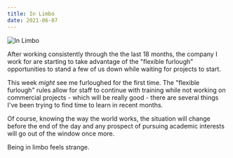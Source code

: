 ```yaml
---
title: In Limbo
date: 2021-06-07
---
```


![In Limbo](https://source.unsplash.com/4v9Kk01mEbY/1600x900)


After working consistently through the the last 18 months, the company I work for are starting to take advantage of the "flexible furlough" opportunities to stand a few of us down while waiting for projects to start.


This week *might* see me furloughed for the first time. The "flexible furlough" rules allow for staff to continue with training while not working on commercial projects - which will be really good - there are several things I've been trying to find time to learn in recent months.


Of course, knowing the way the world works, the situation will change before the end of the day and any prospect of pursuing academic interests will go out of the window once more.


Being in limbo feels strange.

